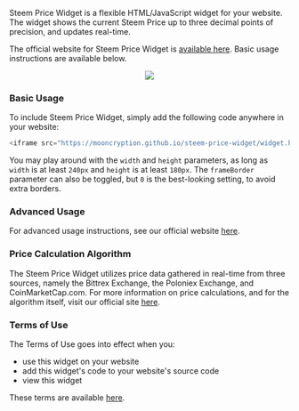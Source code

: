 Steem Price Widget is a flexible HTML/JavaScript widget for your website. The widget shows the current Steem Price up to three decimal points of precision, and updates real-time.

The official website for Steem Price Widget is [available here](https://mooncryption.github.io/steem-price-widget). Basic usage instructions are available below.

<center>
<img src="https://steemitimages.com/DQmPGK4G3Pu4sg8yz49im6wCCqHcMu8GDuD6EcZj1xb2eBz/steem-price-widget-%40mooncryption-opensource.png" />
</center>

### Basic Usage
To include Steem Price Widget, simply add the following code anywhere in your website:
```javascript
<iframe src="https://mooncryption.github.io/steem-price-widget/widget.html" width="240px" height="180px" frameBorder="0"></iframe>
```
You may play around with the `width` and `height` parameters, as long as `width` is at least `240px` and `height` is at least `180px`. The `frameBorder` parameter can also be toggled, but `0` is the best-looking setting, to avoid extra borders.

### Advanced Usage
For advanced usage instructions, see our official website [here](https://mooncryption.github.io/steem-price-widget#advanced-usage).

### Price Calculation Algorithm
The Steem Price Widget utilizes price data gathered in real-time from three sources, namely the Bittrex Exchange, the Poloniex Exchange, and CoinMarketCap.com. For more information on price calculations, and for the algorithm itself, visit our official site [here](https://mooncryption.github.io/steem-price-widget#price-calculation-algorithm).


### Terms of Use
The Terms of Use goes into effect when you:
* use this widget on your website
* add this widget's code to your website's source code
* view this widget

These terms are available [here](https://mooncryption.github.io/steem-price-widget/terms.html).



